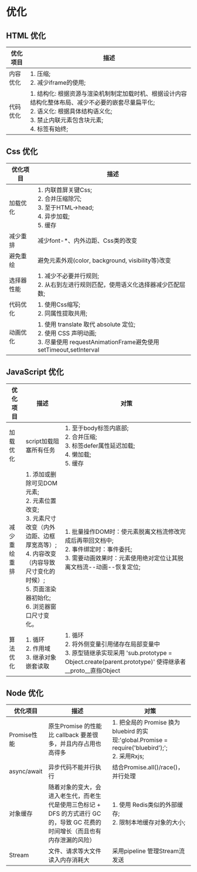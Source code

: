 # 优化

## HTML 优化

优化项目    |描述
-----------|-------
内容优化    |1. 压缩;<br/>2. 减少iframe的使用;
代码优化    |1. 结构化: 根据资源与渲染机制制定加载时机、根据设计内容结构化整体布局、减少不必要的嵌套尽量扁平化;<br/>2. 语义化: 根据具体结构语义化;<br/>3. 禁止内联元素包含块元素;<br/>4. 标签有始终;

## Css 优化

优化项目    |描述
-----------|-------
加载优化    |1. 内联首屏关键Css;<br/>2. 合并压缩除冗;<br/>3. 至于HTML->head;<br/>4. 异步加载;<br/>5. 缓存
减少重排    |减少font-*、内外边距、Css类的改变
避免重绘    |避免元素外观(color, background, visibility等)改变
选择器性能  |1. 减少不必要并行规则;<br/>2. 从右到左进行规则匹配，使用语义化选择器减少匹配层数;
代码优化    |1. 使用Css缩写;<br/>2. 同属性提取共用;
动画优化    |1. 使用 translate 取代 absolute 定位;<br/>2. 使用 CSS 声明动画;<br/>3. 尽量使用 requestAnimationFrame避免使用setTimeout,setInterval

## JavaScript 优化

优化项目    |描述   |对策
-----------|-------|-----
加载优化    |script加载阻塞所有任务|1. 至于body标签内底部;<br/>2. 合并压缩;<br/>3. 标签defer属性延迟加载;<br/>4. 懒加载;<br/>5. 缓存
减少重绘重排|1. 添加或删除可见DOM元素;<br/>2. 元素位置改变;<br/>3. 元素尺寸改变（内外边距、边框厚宽高等）;<br/>4. 内容改变 （内容导致尺寸变化的时候）;<br/>5. 页面渲染器初始化;<br/>6. 浏览器窗口尺寸变化。|1. 批量操作DOM时：使元素脱离文档流修改完成后再带回文档中;<br/>2. 事件绑定时：事件委托;<br/>3. 需要动画效果时：元素使用绝对定位让其脱离文档流--动画--恢复定位;
算法优化    |1. 循环<br/>2. 作用域<br/>3. 继承对象嵌套读取|1. 循环<br/>2. 将外侧变量引用储存在局部变量中<br/>3. 原型链继承实现采用 'sub.prototype = Object.create(parent.prototype)' 使得继承者__proto__直指Object


## Node 优化

优化项目    |描述   |对策
-----------|-------|-----
Promise性能|原生Promise 的性能比 callback 要差很多，并且内存占用也高得多|1. 把全局的 Promise 换为 bluebird 的实现:'global.Promise = require('bluebird');';<br/>2. 采用Rxjs;
async/await|异步代码不能并行执行|结合Promise.all()/race()，并行处理
对象缓存   |随着对象的变大，会进入老生代，而老生代是使用三色标记 + DFS 的方式进行 GC 的，导致 GC 花费的时间增长（而且也有内存泄漏的风险）|1. 使用 Redis类似的外部缓存;<br/>2. 限制本地缓存对象的大小;
Stream     |文件、请求等大文件读入内存消耗大|采用pipeline 管理Stream流发送
